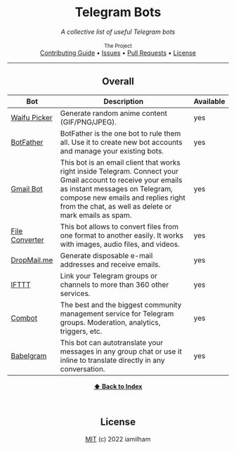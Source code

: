 <div align="center">
    <h1>Telegram Bots</h1>
    <i>A collective list of useful Telegram bots</i>
</div>

<br />

<div align="center">
    <sub>The Project</sub>
    <br />
    <a href="CONTRIBUTING.md">Contributing Guide</a> •
    <a href="https://github.com/iamilham/telegram-bots/issues">Issues</a> •
    <a href="https://github.com/iamilham/telegram-bots/pulls">Pull Requests</a> •
    <a href="LICENSE">License</a>

<br />

---
    
## Overall
Bot | Description | Available |
|---|---|---|
| [Waifu Picker](https://t.me/waifupickerbot) | Generate random anime content (GIF/PNG/JPEG). | yes |
| [BotFather](https://t.me/BotFather) | BotFather is the one bot to rule them all. Use it to create new bot accounts and manage your existing bots. | yes |
| [Gmail Bot](https://t.me/GmailBot) | This bot is an email client that works right inside Telegram. Connect your Gmail account to receive your emails as instant messages on Telegram, compose new emails and replies right from the chat, as well as delete or mark emails as spam. | yes |
| [File Converter](https://t.me/newfileconverterbot) | This bot allows to convert files from one format to another easily. It works with images, audio files, and videos. | yes |
| [DropMail.me](https://telegram.me/DropMailBot) | Generate disposable e-mail addresses and receive emails. | yes |
| [IFTTT](https://telegram.me/ifttt) | Link your Telegram groups or channels to more than 360 other services. | yes |
| [Combot](https://telegram.me/combot) | The best and the biggest community management service for Telegram groups. Moderation, analytics, triggers, etc. | yes |
| [Babelgram](https://t.me/BabelgramBot) | This bot can autotranslate your messages in any group chat or use it inline to translate directly in any conversation. | yes |

**[⬆ Back to Index](#overall)**
  
<br>

## License
[MIT](LICENSE) (c) 2022 iamilham
